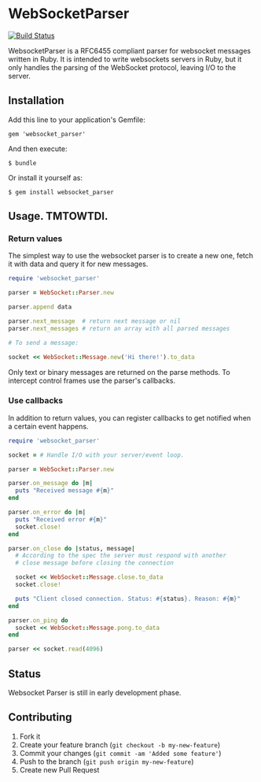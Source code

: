 # WebSocketParser
[![Build Status](https://secure.travis-ci.org/afcapel/websocket_parser.png)](http://travis-ci.org/afcapel/websocket_parser)

WebsocketParser is a RFC6455 compliant parser for websocket messages written in Ruby. It
is intended to write websockets servers in Ruby, but it only handles the parsing of the
WebSocket protocol, leaving I/O to the server.

## Installation

Add this line to your application's Gemfile:

    gem 'websocket_parser'

And then execute:

    $ bundle

Or install it yourself as:

    $ gem install websocket_parser

## Usage. TMTOWTDI.

### Return values

The simplest way to use the websocket parser is to create a new one, fetch
it with data and query it for new messages.

```ruby
require 'websocket_parser'

parser = WebSocket::Parser.new

parser.append data

parser.next_message  # return next message or nil
parser.next_messages # return an array with all parsed messages

# To send a message:

socket << WebSocket::Message.new('Hi there!').to_data

```

Only text or binary messages are returned on the parse methods. To intercept
control frames use the parser's callbacks.

### Use callbacks

In addition to return values, you can register callbacks to get notified when a certain event
happens.

```ruby
require 'websocket_parser'

socket = # Handle I/O with your server/event loop.

parser = WebSocket::Parser.new

parser.on_message do |m|
  puts "Received message #{m}"
end

parser.on_error do |m|
  puts "Received error #{m}"
  socket.close!
end

parser.on_close do |status, message|
  # According to the spec the server must respond with another
  # close message before closing the connection

  socket << WebSocket::Message.close.to_data
  socket.close!

  puts "Client closed connection. Status: #{status}. Reason: #{m}"
end

parser.on_ping do
  socket << WebSocket::Message.pong.to_data
end

parser << socket.read(4096)

```

## Status

Websocket Parser is still in early development phase.

## Contributing

1. Fork it
2. Create your feature branch (`git checkout -b my-new-feature`)
3. Commit your changes (`git commit -am 'Added some feature'`)
4. Push to the branch (`git push origin my-new-feature`)
5. Create new Pull Request
